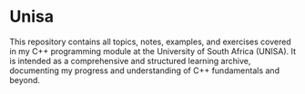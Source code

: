 # Unisa
This repository contains all topics, notes, examples, and exercises covered in my C++ programming module at the University of South Africa (UNISA). It is intended as a comprehensive and structured learning archive, documenting my progress and understanding of C++ fundamentals and beyond.
